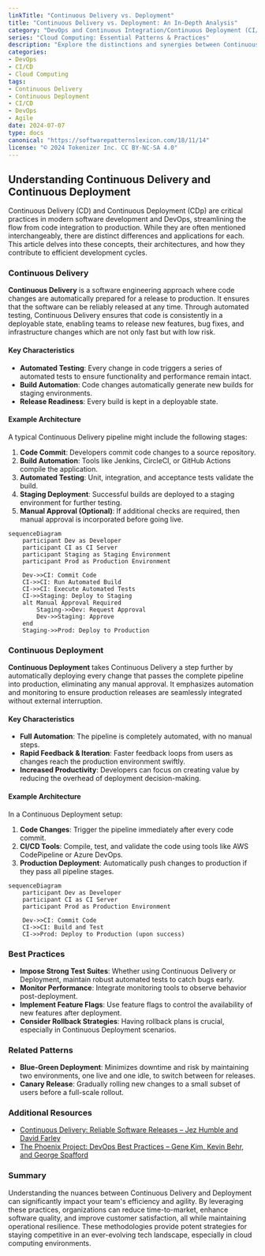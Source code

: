 ```yaml
---
linkTitle: "Continuous Delivery vs. Deployment"
title: "Continuous Delivery vs. Deployment: An In-Depth Analysis"
category: "DevOps and Continuous Integration/Continuous Deployment (CI/CD) in Cloud"
series: "Cloud Computing: Essential Patterns & Practices"
description: "Explore the distinctions and synergies between Continuous Delivery and Continuous Deployment in the cloud. Understand their impact on modern development practices and the benefits they bring to software reliability and agility."
categories:
- DevOps
- CI/CD
- Cloud Computing
tags:
- Continuous Delivery
- Continuous Deployment
- CI/CD
- DevOps
- Agile
date: 2024-07-07
type: docs
canonical: "https://softwarepatternslexicon.com/18/11/14"
license: "© 2024 Tokenizer Inc. CC BY-NC-SA 4.0"
---
```


## Understanding Continuous Delivery and Continuous Deployment

Continuous Delivery (CD) and Continuous Deployment (CDp) are critical practices in modern software development and DevOps, streamlining the flow from code integration to production. While they are often mentioned interchangeably, there are distinct differences and applications for each. This article delves into these concepts, their architectures, and how they contribute to efficient development cycles.

### Continuous Delivery

**Continuous Delivery** is a software engineering approach where code changes are automatically prepared for a release to production. It ensures that the software can be reliably released at any time. Through automated testing, Continuous Delivery ensures that code is consistently in a deployable state, enabling teams to release new features, bug fixes, and infrastructure changes which are not only fast but with low risk.

#### Key Characteristics

- **Automated Testing**: Every change in code triggers a series of automated tests to ensure functionality and performance remain intact.
- **Build Automation**: Code changes automatically generate new builds for staging environments.
- **Release Readiness**: Every build is kept in a deployable state.

#### Example Architecture

A typical Continuous Delivery pipeline might include the following stages:
1. **Code Commit**: Developers commit code changes to a source repository.
2. **Build Automation**: Tools like Jenkins, CircleCI, or GitHub Actions compile the application.
3. **Automated Testing**: Unit, integration, and acceptance tests validate the build.
4. **Staging Deployment**: Successful builds are deployed to a staging environment for further testing.
5. **Manual Approval (Optional)**: If additional checks are required, then manual approval is incorporated before going live.

```mermaid
sequenceDiagram
    participant Dev as Developer
    participant CI as CI Server
    participant Staging as Staging Environment
    participant Prod as Production Environment
    
    Dev->>CI: Commit Code
    CI->>CI: Run Automated Build
    CI->>CI: Execute Automated Tests
    CI->>Staging: Deploy to Staging
    alt Manual Approval Required
        Staging->>Dev: Request Approval
        Dev->>Staging: Approve
    end
    Staging->>Prod: Deploy to Production
```

### Continuous Deployment

**Continuous Deployment** takes Continuous Delivery a step further by automatically deploying every change that passes the complete pipeline into production, eliminating any manual approval. It emphasizes automation and monitoring to ensure production releases are seamlessly integrated without external interruption.

#### Key Characteristics

- **Full Automation**: The pipeline is completely automated, with no manual steps.
- **Rapid Feedback & Iteration**: Faster feedback loops from users as changes reach the production environment swiftly.
- **Increased Productivity**: Developers can focus on creating value by reducing the overhead of deployment decision-making.

#### Example Architecture

In a Continuous Deployment setup:
1. **Code Changes**: Trigger the pipeline immediately after every code commit.
2. **CI/CD Tools**: Compile, test, and validate the code using tools like AWS CodePipeline or Azure DevOps.
3. **Production Deployment**: Automatically push changes to production if they pass all pipeline stages.

```mermaid
sequenceDiagram
    participant Dev as Developer
    participant CI as CI Server
    participant Prod as Production Environment
    
    Dev->>CI: Commit Code
    CI->>CI: Build and Test
    CI->>Prod: Deploy to Production (upon success)
```

### Best Practices

- **Impose Strong Test Suites**: Whether using Continuous Delivery or Deployment, maintain robust automated tests to catch bugs early.
- **Monitor Performance**: Integrate monitoring tools to observe behavior post-deployment.
- **Implement Feature Flags**: Use feature flags to control the availability of new features after deployment.
- **Consider Rollback Strategies**: Having rollback plans is crucial, especially in Continuous Deployment scenarios.

### Related Patterns

- **Blue-Green Deployment**: Minimizes downtime and risk by maintaining two environments, one live and one idle, to switch between for releases.
- **Canary Release**: Gradually rolling new changes to a small subset of users before a full-scale rollout.

### Additional Resources

- [Continuous Delivery: Reliable Software Releases – Jez Humble and David Farley](https://www.amazon.com/Continuous-Delivery-Deployment-Automation-Addison-Wesley/dp/0321601912)
- [The Phoenix Project: DevOps Best Practices – Gene Kim, Kevin Behr, and George Spafford](https://www.amazon.com/Phoenix-Project-DevOps-Helping-Business/dp/1942788290)

### Summary

Understanding the nuances between Continuous Delivery and Deployment can significantly impact your team's efficiency and agility. By leveraging these practices, organizations can reduce time-to-market, enhance software quality, and improve customer satisfaction, all while maintaining operational resilience. These methodologies provide potent strategies for staying competitive in an ever-evolving tech landscape, especially in cloud computing environments.
